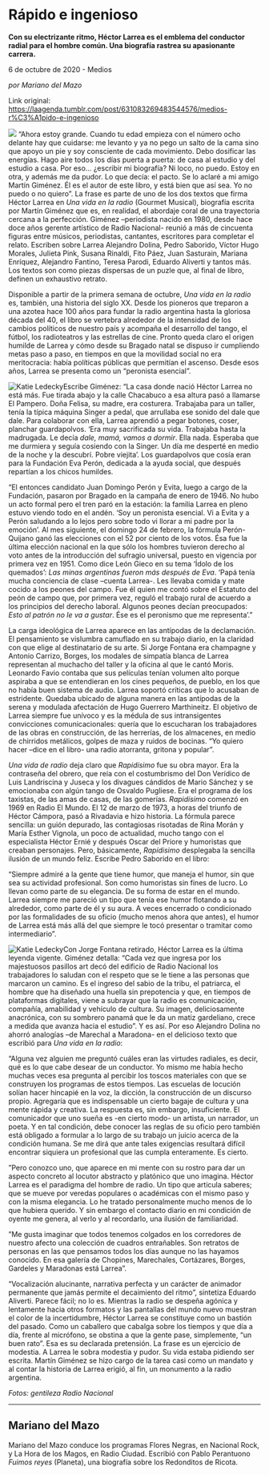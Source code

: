 # Rápido e ingenioso

**Con su electrizante ritmo, Héctor Larrea es el emblema del conductor radial para el hombre común. Una biografía rastrea su apasionante carrera.**

6 de octubre de 2020 - Medios

_por Mariano del Mazo_

Link original: https://laagenda.tumblr.com/post/631083269483544576/medios-r%C3%A1pido-e-ingenioso

![](https://64.media.tumblr.com/3c7c8e4d1f03e0a297e0bdce3fb1c331/1a8e842b77ea4941-4e/s500x750/b70d2430e3a8fc3e0e5b851866ce33336e61a541.jpg)
 “Ahora estoy grande. Cuando tu edad empieza con el número ocho delante hay que cuidarse: me levanto y ya no pego un salto de la cama sino que apoyo un pie y soy consciente de cada movimiento. Debo dosificar las energías. Hago aire todos los días puerta a puerta: de casa al estudio y del estudio a casa. Por eso… ¿escribir mi biografía? Ni loco, no puedo. Estoy en otra, y además me da pudor. Lo que decía: el pacto. Se lo aclaré a mi amigo Martín Giménez. Él es el autor de este libro, y está bien que así sea. Yo no puedo o no quiero”. La frase es parte de uno de los dos textos que firma Héctor Larrea en *Una vida en la radio* (Gourmet Musical), biografía escrita por Martín Giménez que es, en realidad, el abordaje coral de una trayectoria cercana a la perfección. Giménez –periodista nacido en 1980, desde hace doce años gerente artístico de Radio Nacional- reunió a más de cincuenta figuras entre músicos, periodistas, cantantes, escritores para completar el relato. Escriben sobre Larrea Alejandro Dolina, Pedro Saborido, Víctor Hugo Morales, Julieta Pink, Susana Rinaldi, Fito Páez, Juan Sasturain, Mariana Enríquez, Alejandro Fantino, Teresa Parodi, Eduardo Aliverti y tantos más. Los textos son como piezas dispersas de un puzle que, al final de libro, definen un exhaustivo retrato. 

Disponible a partir de la primera semana de octubre, *Una vida en la radio* es, también, una historia del siglo XX. Desde los pioneros que treparon a una azotea hace 100 años para fundar la radio argentina hasta la gloriosa década del 40, el libro se vertebra alrededor de la intensidad de los cambios políticos de nuestro país y acompaña el desarrollo del tango, el fútbol, los radioteatros y las estrellas de cine. Pronto queda claro el origen humilde de Larrea y cómo desde su Bragado natal se dispuso ir cumpliendo metas paso a paso, en tiempos en que la movilidad social no era meritocracia: había políticas públicas que permitían el ascenso. Desde esos años, Larrea se presenta como un “peronista esencial”.

![Katie Ledecky](https://64.media.tumblr.com/e5afb7bf675a1020a040f5c6f92dc8bb/1a8e842b77ea4941-67/s400x600/2aea2c9c089fc3e4d47676f156fca16c6e1d45d3.jpg)Escribe Giménez: “La casa donde nació Héctor Larrea no está más. Fue tirada abajo y la calle Chacabuco a esa altura pasó a llamarse El Pampero. Doña Felisa, su madre, era costurera. Trabajaba para un taller, tenía la típica máquina Singer a pedal, que arrullaba ese sonido del dale que dale. Para colaborar con ella, Larrea aprendió a pegar botones, coser, planchar guardapolvos. ‘Era muy sacrificada su vida. Trabajaba hasta la madrugada. Le decía *dale, mamá, vamos a dormir*. Ella nada. Esperaba que me durmiera y seguía cosiendo con la Singer. Un día me desperté en medio de la noche y la descubrí. Pobre viejita’. Los guardapolvos que cosía eran para la Fundación Eva Perón, dedicada a la ayuda social, que después repartían a los chicos humildes.

“El entonces candidato Juan Domingo Perón y Evita, luego a cargo de la Fundación, pasaron por Bragado en la campaña de enero de 1946. No hubo un acto formal pero el tren paró en la estación: la familia Larrea en pleno estuvo viendo todo en el andén. ‘Soy un peronista esencial. Vi a Evita y a Perón saludando a lo lejos pero sobre todo vi llorar a mi padre por la emoción’. Al mes siguiente, el domingo 24 de febrero, la fórmula Perón-Quijano ganó las elecciones con el 52 por ciento de los votos. Ésa fue la última elección nacional en la que sólo los hombres tuvieron derecho al voto antes de la introducción del sufragio universal, puesto en vigencia por primera vez en 1951. Como dice León Gieco en su tema ‘Ídolo de los quemados’: *Las minas argentinas fueron más después de Eva*. ‘Papá tenía mucha conciencia de clase –cuenta Larrea-. Les llevaba comida y mate cocido a los peones del campo. Fue él quien me contó sobre el Estatuto del peón de campo que, por primera vez, reguló el trabajo rural de acuerdo a los principios del derecho laboral. Algunos peones decían preocupados: *Esto al patrón no le va a gustar*. Ése es el peronismo que me representa’.”

La carga ideológica de Larrea aparece en las antípodas de la declamación. El pensamiento se vislumbra camuflado en su trabajo diario, en la claridad con que elige al destinatario de su arte. Si Jorge Fontana era champagne y Antonio Carrizo, Borges, los modales de simpatía blanca de Larrea representan al muchacho del taller y la oficina al que le cantó Moris. Leonardo Favio contaba que sus películas tenían volumen alto porque aspiraba a que se entendieran en los cines pequeños, de pueblo, en los que no había buen sistema de audio. Larrea soportó críticas que lo acusaban de estridente. Quedaba ubicado de alguna manera en las antípodas de la serena y modulada afectación de Hugo Guerrero Marthineitz. El objetivo de Larrea siempre fue unívoco y es la médula de sus intransigentes convicciones comunicacionales: quería que lo escucharan los trabajadores de las obras en construcción, de las herrerías, de los almacenes, en medio de chirridos metálicos, golpes de maza y ruidos de bocinas. “Yo quiero hacer –dice en el libro- una radio atorranta, gritona y popular”.

*Una vida de radio* deja claro que *Rapidísimo* fue su obra mayor. Era la contraseña del obrero, que reía con el costumbrismo del Don Verídico de Luis Landriscina y Juseca y los divagues cándidos de Mario Sánchez y se emocionaba con algún tango de Osvaldo Pugliese. Era el programa de los taxistas, de las amas de casas, de las gomerías. *Rapidísimo* comenzó en 1969 en Radio El Mundo. El 12 de marzo de 1973, a horas del triunfo de Héctor Cámpora, pasó a Rivadavia e hizo historia. La fórmula parece sencilla: un guión depurado, las contagiosas risotadas de Rina Morán y María Esther Vignola, un poco de actualidad, mucho tango con el especialista Héctor Ernié y después Oscar del Priore y humoristas que creaban personajes. Pero, básicamente, *Rapídisimo* desplegaba la sencilla ilusión de un mundo feliz. Escribe Pedro Saborido en el libro:

“Siempre admiré a la gente que tiene humor, que maneja el humor, sin que sea su actividad profesional. Son como humoristas sin fines de lucro. Lo llevan como parte de su elegancia. De su forma de estar en el mundo. Larrea siempre me pareció un tipo que tenía ese humor flotando a su alrededor, como parte de él y su aura. A veces encerrado o condicionado por las formalidades de su oficio (mucho menos ahora que antes), el humor de Larrea está más allá del que siempre le tocó presentar o tramitar como intermediario”.

![Katie Ledecky](https://64.media.tumblr.com/962649eaf6db1b4bbeb8362e761bfea7/1a8e842b77ea4941-8d/s400x600/f5972cdcf33eb773e01107d9a35feb9b4f397fa1.jpg)Con Jorge Fontana retirado, Héctor Larrea es la última leyenda vigente. Giménez detalla: “Cada vez que ingresa por los majestuosos pasillos art decó del edificio de Radio Nacional los trabajadores lo saludan con el respeto que se le tiene a las personas que marcaron un camino. Es el ingreso del sabio de la tribu, el patriarca, el hombre que ha diseñado una huella sin prepotencia y que, en tiempos de plataformas digitales, viene a subrayar que la radio es comunicación, compañía, amabilidad y vehículo de cultura. Su imagen, deliciosamente anacrónica, con su sombrero panamá que le da un matiz gardeliano, crece a medida que avanza hacia el estudio”. Y es así. Por eso Alejandro Dolina no ahorró analogías –de Marechal a Maradona- en el delicioso texto que escribió para *Una vida en la radio*:

“Alguna vez alguien me preguntó cuáles eran las virtudes radiales, es decir, qué es lo que cabe desear de un conductor. Yo mismo me había hecho muchas veces esa pregunta al percibir los toscos materiales con que se construyen los programas de estos tiempos. Las escuelas de locución solían hacer hincapié en la voz, la dicción, la construcción de un discurso propio. Agregaría que es indispensable un cierto bagaje de cultura y una mente rápida y creativa. La respuesta es, sin embargo, insuficiente. El comunicador que uno sueña es -en cierto modo- un artista, un narrador, un poeta. Y en tal condición, debe conocer las reglas de su oficio pero también está obligado a formular a lo largo de su trabajo un juicio acerca de la condición humana. Se me dirá que ante tales exigencias resultará difícil encontrar siquiera un profesional que las cumpla enteramente. Es cierto. 

”Pero conozco uno, que aparece en mi mente con su rostro para dar un aspecto concreto al locutor abstracto y platónico que uno imagina. Héctor Larrea es el paradigma del hombre de radio. Un tipo que articula saberes; que se mueve por veredas populares o académicas con el mismo paso y con la misma elegancia. Lo he tratado personalmente mucho menos de lo que hubiera querido. Y sin embargo el contacto diario en mi condición de oyente me genera, al verlo y al recordarlo, una ilusión de familiaridad.

”Me gusta imaginar que todos tenemos colgados en los corredores de nuestro afecto una colección de cuadros entrañables. Son retratos de personas en las que pensamos todos los días aunque no las hayamos conocido. En esa galería de Chopines, Marechales, Cortázares, Borges, Gardeles y Maradonas está Larrea”.

“Vocalización alucinante, narrativa perfecta y un carácter de animador permanente que jamás permite el decaimiento del ritmo”, sintetiza Eduardo Aliverti. Parece fácil; no lo es. Mientras la radio se despeña agónica y lentamente hacia otros formatos y las pantallas del mundo nuevo muestran el color de la incertidumbre, Héctor Larrea se constituye como un bastión del pasado. Como un caballero que cabalga sobre los tiempos y que día a día, frente al micrófono, se obstina a que la gente pase, simplemente, “un buen rato”. Esa es su declarada pretensión. La frase es un ejercicio de modestia. A Larrea le sobra modestia y pudor. Su vida estaba pidiendo ser escrita. Martín Giménez se hizo cargo de la tarea casi como un mandato y al contar la historia de Larrea erigió, al fin, un monumento a la radio argentina. 

*Fotos: gentileza Radio Nacional*

  




---

 Mariano del Mazo
-----------------

 Mariano del Mazo conduce los programas Flores Negras, en Nacional Rock, y La Hora de los Magos, en Radio Ciudad. Escribió con Pablo Perantuono *Fuimos reyes* (Planeta), una biografía sobre los Redonditos de Ricota.

